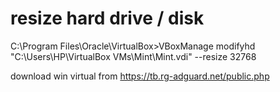 # resize hard drive / disk
C:\Program Files\Oracle\VirtualBox>VBoxManage modifyhd "C:\Users\HP\VirtualBox VMs\Mint\Mint.vdi" --resize 32768

download win virtual from https://tb.rg-adguard.net/public.php